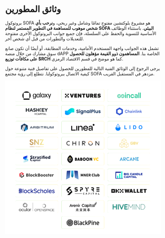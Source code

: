 # وثائق المطورين

بروتوكول SOFA هو مشروع بلوكتشين مفتوح تمامًا وشامل وغير ربحي، و**نرحب بأي شخص موهوب للمساهمة في التطوير المستمر لنظام SOFA البيئي**. باستثناء الوظائف الأساسية للتسوية والحفظ على السلسلة، فإن جميع جوانب البروتوكول الأخرى مفتوحة للتعديلات والتطورات من قبل أي شخص آخر.

تشمل هذه الجوانب واجهة المستخدم الأمامية، وخدمات المطابقة، أو أيضًا أن تكون صانع سوق مشارك من خلال منصة dAPP الخاصة بنا. **المساهمون ذوو القيمة مؤهلون للحصول على مكافآت توزيع $RCH** كما هو موضح في قسم الاقتصاد الرمزي.

يرجى الرجوع إلى الوثائق الفنية التالية للمطورين للحصول على تفاصيل فنية متنوعة حول كيفية الاتصال ببروتوكولنا. نتطلع إلى رؤية مجتمع SOFA مزدهر في المستقبل القريب.

![](../../static/partners.jpg)